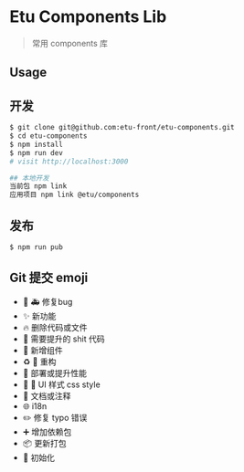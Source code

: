 # Etu Components Lib

> 常用 components 库

## Usage


## 开发
```bash
$ git clone git@github.com:etu-front/etu-components.git
$ cd etu-components
$ npm install
$ npm run dev
# visit http://localhost:3000

## 本地开发
当前包 npm link 
应用项目 npm link @etu/components
```
## 发布
```bash
$ npm run pub
```
## Git 提交 emoji

- 🐛 🚑 修复bug
- ✨ 新功能
- 🔥 删除代码或文件
- 💩 需要提升的 shit 代码
- 🎁 新增组件
- ️️♻️ 🔨 重构
- 🚀 部署或提升性能
- 💄 🎨 UI 样式 css style
- 📝 文档或注释
- 🌐 i18n
- ✏️ 修复 typo 错误
- ➕ 增加依赖包
- 📦 更新打包
- 🎉 初始化
